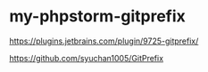# my-phpstorm-gitprefix

https://plugins.jetbrains.com/plugin/9725-gitprefix/

https://github.com/syuchan1005/GitPrefix
